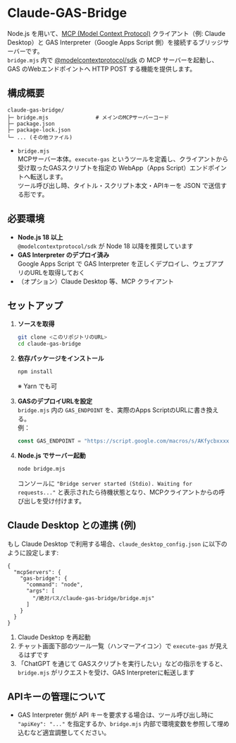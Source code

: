 # Claude-GAS-Bridge

Node.js を用いて、[MCP (Model Context Protocol)](https://modelcontextprotocol.io/) クライアント（例: Claude Desktop）と GAS Interpreter（Google Apps Script 側）を接続するブリッジサーバーです。  
`bridge.mjs` 内で [@modelcontextprotocol/sdk](https://github.com/modelcontextprotocol/typescript-sdk) の MCP サーバーを起動し、GAS のWebエンドポイントへ HTTP POST する機能を提供します。

## 構成概要

```
claude-gas-bridge/
├─ bridge.mjs               # メインのMCPサーバーコード
├─ package.json
├─ package-lock.json
└─ ... (その他ファイル)
```

- `bridge.mjs`  
  MCPサーバー本体。`execute-gas` というツールを定義し、クライアントから受け取ったGASスクリプトを指定の WebApp（Apps Script）エンドポイントへ転送します。  
  ツール呼び出し時、タイトル・スクリプト本文・APIキーを JSON で送信する形です。

## 必要環境

- **Node.js 18 以上**  
  `@modelcontextprotocol/sdk` が Node 18 以降を推奨しています  
- **GAS Interpreter のデプロイ済み**  
  Google Apps Script で GAS Interpreter を正しくデプロイし、ウェブアプリのURLを取得しておく  
- （オプション）Claude Desktop 等、MCP クライアント

## セットアップ

1. **ソースを取得**
   ```bash
   git clone <このリポジトリのURL>
   cd claude-gas-bridge
   ```

2. **依存パッケージをインストール**
   ```bash
   npm install
   ```
   ※ Yarn でも可

3. **GASのデプロイURLを設定**  
   `bridge.mjs` 内の `GAS_ENDPOINT` を、実際のApps ScriptのURLに書き換える。  
   例：
   ```js
   const GAS_ENDPOINT = "https://script.google.com/macros/s/AKfycbxxxxx/exec";
   ```

4. **Node.js でサーバー起動**
   ```bash
   node bridge.mjs
   ```
   コンソールに `"Bridge server started (Stdio). Waiting for requests..."` と表示されたら待機状態となり、MCPクライアントからの呼び出しを受け付けます。

## Claude Desktop との連携 (例)

もし Claude Desktop で利用する場合、`claude_desktop_config.json` に以下のように設定します:

```jsonc
{
  "mcpServers": {
    "gas-bridge": {
      "command": "node",
      "args": [
        "/絶対パス/claude-gas-bridge/bridge.mjs"
      ]
    }
  }
}
```

1. Claude Desktop を再起動
2. チャット画面下部のツール一覧（ハンマーアイコン）で `execute-gas` が見えるはずです
3. 「ChatGPT を通じて GASスクリプトを実行したい」などの指示をすると、`bridge.mjs` がリクエストを受け、GAS Interpreterに転送します

## APIキーの管理について

- GAS Interpreter 側が API キーを要求する場合は、ツール呼び出し時に `"apiKey": "..."` を指定するか、`bridge.mjs` 内部で環境変数を参照して埋め込むなど適宜調整してください。
